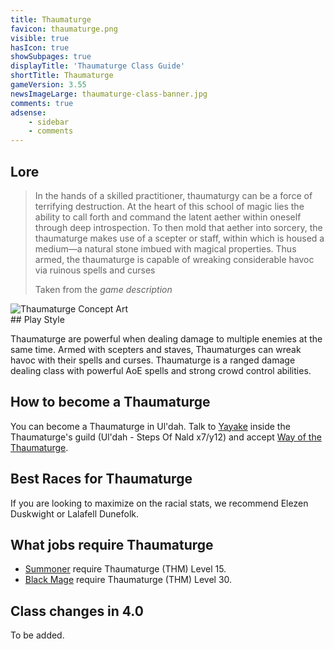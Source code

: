 ```yaml
---
title: Thaumaturge
favicon: thaumaturge.png
visible: true
hasIcon: true
showSubpages: true
displayTitle: 'Thaumaturge Class Guide'
shortTitle: Thaumaturge
gameVersion: 3.55
newsImageLarge: thaumaturge-class-banner.jpg
comments: true
adsense:
    - sidebar
    - comments
---
```


## Lore
<div class="row">
  <div class="col-md-6">
      <blockquote>
          <p>In the hands of a skilled practitioner, thaumaturgy can be a force of terrifying destruction. At the heart of this school of magic lies the ability to call forth and command the latent aether within oneself through deep introspection.
To then mold that aether into sorcery, the thaumaturge makes use of a scepter or staff, within which is housed a medium—a natural stone imbued with magical properties. Thus armed, the thaumaturge is capable of wreaking considerable havoc via ruinous spells and curses</p>
          <footer>Taken from the <cite title="Source Title">game description</cite></footer>
    </blockquote>
  </div>
  
  <div class="col-md-4">
      <img src="http://fellcleave.com/user/pages/03.classes/thaumaturge/thaumaturge-concept-art.jpg" alt="Thaumaturge Concept Art">
  </div>   
</div>
## Play Style

Thaumaturge are powerful when dealing damage to multiple enemies at the same time. Armed with scepters and staves, Thaumaturges can wreak havoc with their spells and curses. Thaumaturge is a ranged damage dealing class with powerful AoE spells and strong crowd control abilities.

## How to become a Thaumaturge
You can become a Thaumaturge in Ul'dah. Talk to [Yayake](http://xivdb.com/npc/1002279/yayake) inside the Thaumaturge's guild (Ul'dah - Steps Of Nald x7/y12) and accept [Way of the Thaumaturge](http://xivdb.com/quest/65881/way+of+the+thaumaturge). 

## Best Races for Thaumaturge
If you are looking to maximize on the racial stats, we recommend Elezen Duskwight or Lalafell Dunefolk. 

## What jobs require Thaumaturge
* [Summoner](http://fellcleave.com/jobs/summoner) require Thaumaturge (THM) Level 15.
* [Black Mage](http://fellcleave.com/jobs/black-mage) require Thaumaturge (THM) Level 30.

## Class changes in 4.0
To be added.
